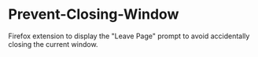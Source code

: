 # Prevent-Closing-Window
Firefox extension to display the "Leave Page" prompt to avoid accidentally closing the current window.
